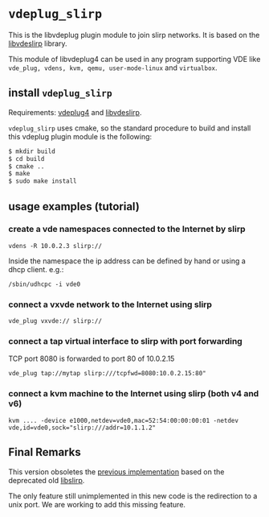 # `vdeplug_slirp`

This is the libvdeplug plugin module to join slirp networks.
It is based on the [libvdeslirp](https://github.com/virtualsquare/libvdeslirp) library.

This module of libvdeplug4 can be used in any program supporting VDE like `vde_plug, vdens, kvm, qemu, user-mode-linux`
and `virtualbox`.

## install 	`vdeplug_slirp`

Requirements: [vdeplug4](https://github.com/rd235/vdeplug4) and [libvdeslirp](https://github.com/virtualsquare/libvdeslirp).

`vdeplug_slirp` uses cmake, so the standard procedure to build and install
this vdeplug plugin module is the following:

```sh
$ mkdir build
$ cd build
$ cmake ..
$ make
$ sudo make install
```

## usage examples (tutorial)

### create a vde namespaces connected to the Internet by slirp

```
vdens -R 10.0.2.3 slirp://
```

Inside the namespace the ip address can be defined by hand or using a dhcp client. e.g.:
```
/sbin/udhcpc -i vde0
```

### connect a vxvde network to the Internet using slirp

```
vde_plug vxvde:// slirp://
```

### connect a tap virtual interface to slirp with port forwarding

TCP port 8080 is forwarded to port 80 of 10.0.2.15

```
vde_plug tap://mytap slirp:///tcpfwd=8080:10.0.2.15:80"
```

### connect a kvm machine to the Internet using slirp (both v4 and v6)
```
kvm .... -device e1000,netdev=vde0,mac=52:54:00:00:00:01 -netdev vde,id=vde0,sock="slirp:///addr=10.1.1.2"
```

## Final Remarks

This version obsoletes the [previous implementation](https://github.com/rd235/vdeplug_slirp) based on the deprecated
old [libslirp](https://github.com/rd235/libslirp).

The only feature still unimplemented in this new code is the redirection to a unix port.
We are working to add this missing feature.
